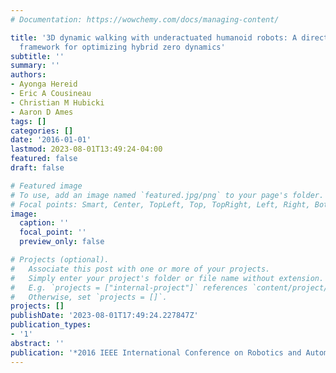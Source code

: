 ```yaml
---
# Documentation: https://wowchemy.com/docs/managing-content/

title: '3D dynamic walking with underactuated humanoid robots: A direct collocation
  framework for optimizing hybrid zero dynamics'
subtitle: ''
summary: ''
authors:
- Ayonga Hereid
- Eric A Cousineau
- Christian M Hubicki
- Aaron D Ames
tags: []
categories: []
date: '2016-01-01'
lastmod: 2023-08-01T13:49:24-04:00
featured: false
draft: false

# Featured image
# To use, add an image named `featured.jpg/png` to your page's folder.
# Focal points: Smart, Center, TopLeft, Top, TopRight, Left, Right, BottomLeft, Bottom, BottomRight.
image:
  caption: ''
  focal_point: ''
  preview_only: false

# Projects (optional).
#   Associate this post with one or more of your projects.
#   Simply enter your project's folder or file name without extension.
#   E.g. `projects = ["internal-project"]` references `content/project/deep-learning/index.md`.
#   Otherwise, set `projects = []`.
projects: []
publishDate: '2023-08-01T17:49:24.227847Z'
publication_types:
- '1'
abstract: ''
publication: '*2016 IEEE International Conference on Robotics and Automation (ICRA)*'
---
```


